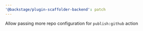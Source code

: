 ```yaml
---
'@backstage/plugin-scaffolder-backend': patch
---
```


Allow passing more repo configuration for `publish:github` action
